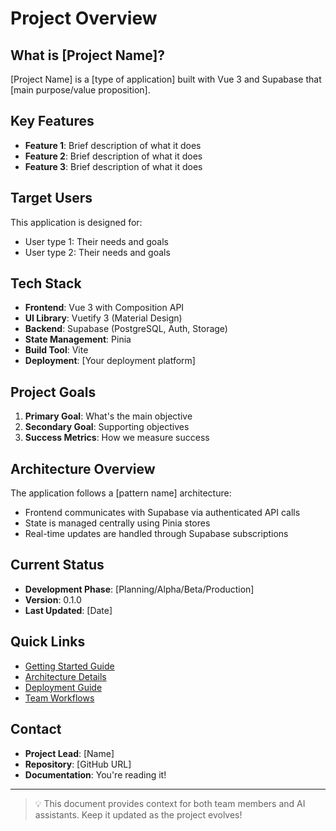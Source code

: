 # Project Overview

## What is [Project Name]?

<!-- Provide a clear, concise description of what this project does and why it exists -->

[Project Name] is a [type of application] built with Vue 3 and Supabase that [main purpose/value proposition].

## Key Features

<!-- List the main features that define this project -->

- **Feature 1**: Brief description of what it does
- **Feature 2**: Brief description of what it does
- **Feature 3**: Brief description of what it does

## Target Users

<!-- Who will use this application? -->

This application is designed for:
- User type 1: Their needs and goals
- User type 2: Their needs and goals

## Tech Stack

- **Frontend**: Vue 3 with Composition API
- **UI Library**: Vuetify 3 (Material Design)
- **Backend**: Supabase (PostgreSQL, Auth, Storage)
- **State Management**: Pinia
- **Build Tool**: Vite
- **Deployment**: [Your deployment platform]

## Project Goals

<!-- What are we trying to achieve? -->

1. **Primary Goal**: What's the main objective
2. **Secondary Goal**: Supporting objectives
3. **Success Metrics**: How we measure success

## Architecture Overview

<!-- High-level description of how the system works -->

The application follows a [pattern name] architecture:
- Frontend communicates with Supabase via authenticated API calls
- State is managed centrally using Pinia stores
- Real-time updates are handled through Supabase subscriptions

## Current Status

<!-- Where is the project now? -->

- **Development Phase**: [Planning/Alpha/Beta/Production]
- **Version**: 0.1.0
- **Last Updated**: [Date]

## Quick Links

- [Getting Started Guide](../guides/getting-started.md)
- [Architecture Details](architecture.md)
- [Deployment Guide](../guides/deployment.md)
- [Team Workflows](../team/workflows.md)

## Contact

- **Project Lead**: [Name]
- **Repository**: [GitHub URL]
- **Documentation**: You're reading it!

---

> 💡 This document provides context for both team members and AI assistants. Keep it updated as the project evolves!